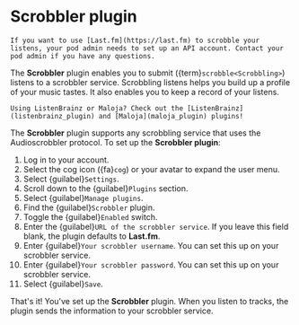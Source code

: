 # Scrobbler plugin

```{note}
If you want to use [Last.fm](https://last.fm) to scrobble your listens, your pod admin needs to set up an API account. Contact your pod admin if you have any questions.
```

The __Scrobbler__ plugin enables you to submit ({term}`scrobble<Scrobbling>`) listens to a scrobbler service. Scrobbling listens helps you build up a profile of your music tastes. It also enables you to keep a record of your listens.

```{tip}
Using ListenBrainz or Maloja? Check out the [ListenBrainz](listenbrainz_plugin) and [Maloja](maloja_plugin) plugins!
```

The __Scrobbler__ plugin supports any scrobbling service that uses the Audioscrobbler protocol. To set up the __Scrobbler plugin__:

1. Log in to your account.
2. Select the cog icon ({fa}`cog`) or your avatar to expand the user menu.
3. Select {guilabel}`Settings`.
4. Scroll down to the {guilabel}`Plugins` section.
5. Select {guilabel}`Manage plugins`.
6. Find the {guilabel}`Scrobbler` plugin.
7. Toggle the {guilabel}`Enabled` switch.
8. Enter the {guilabel}`URL of the scrobbler service`. If you leave this field blank, the plugin defaults to __Last.fm__.
9. Enter {guilabel}`Your scrobbler username`. You can set this up on your scrobbler service.
10. Enter {guilabel}`Your scrobbler password`. You can set this up on your scrobbler service.
11. Select {guilabel}`Save`.

That's it! You've set up the __Scrobbler__ plugin. When you listen to tracks, the plugin sends the information to your scrobbler service.

